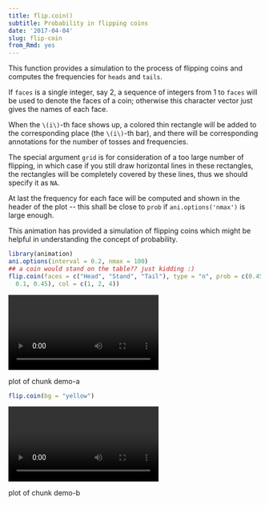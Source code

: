 ```yaml
---
title: flip.coin()
subtitle: Probability in flipping coins
date: '2017-04-04'
slug: flip-coin
from_Rmd: yes
---
```



This function provides a simulation to the process of flipping coins and
computes the frequencies for `heads` and `tails`.

If `faces` is a single integer, say 2, a sequence of integers from 1 to
`faces` will be used to denote the faces of a coin; otherwise this
character vector just gives the names of each face.

When the `\(i\)`-th face shows up, a colored thin rectangle will be added to
the corresponding place (the `\(i\)`-th bar), and there will be corresponding
annotations for the number of tosses and frequencies.

The special argument `grid` is for consideration of a too large number
of flipping, in which case if you still draw horizontal lines in these
rectangles, the rectangles will be completely covered by these lines, thus we
should specify it as `NA`.

At last the frequency for each face will be computed and shown in the header
of the plot -- this shall be close to `prob` if `ani.options('nmax')` is large enough.

This animation has provided a simulation of flipping coins which might be helpful in understanding the concept of probability.
 

```r
library(animation)
ani.options(interval = 0.2, nmax = 100)
## a coin would stand on the table?? just kidding :)
flip.coin(faces = c("Head", "Stand", "Tail"), type = "n", prob = c(0.45, 
  0.1, 0.45), col = c(1, 2, 4))
```

<video controls loop autoplay><source src="https://assets.yihui.org/figures/animation/example/flip-coin/demo-a.mp4" /><p>plot of chunk demo-a</p></video>


```r
flip.coin(bg = "yellow")
```

<video controls loop autoplay><source src="https://assets.yihui.org/figures/animation/example/flip-coin/demo-b.mp4" /><p>plot of chunk demo-b</p></video>


